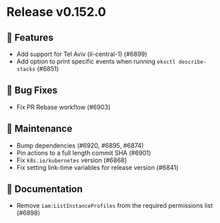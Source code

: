 # Release v0.152.0

## 🚀 Features

- Add support for Tel Aviv (il-central-1) (#6899)
- Add option to print specific events when running `eksctl describe-stacks` (#6851)

## 🐛 Bug Fixes

- Fix PR Rebase workflow (#6903)

## 🧰 Maintenance

- Bump dependencies (#6920, #6895, #6874)
- Pin actions to a full length commit SHA (#6901)
- Fix `k8s.io/kubernetes` version (#6868)
- Fix setting link-time variables for release version (#6841)

## 📝 Documentation

- Remove `iam:ListInstanceProfiles` from the required permissions list (#6898)

